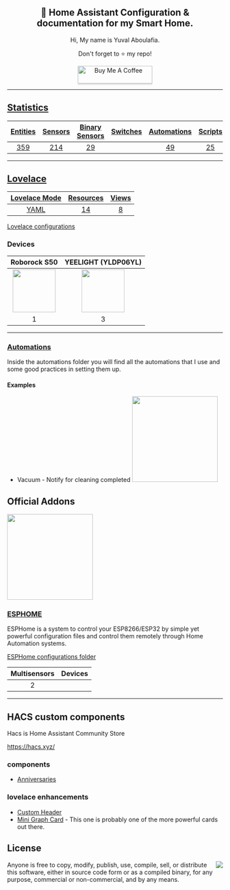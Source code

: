 <h2 align =
    "center">
      🏡 Home Assistant Configuration &amp; documentation for my Smart Home.
</h2>

<p align =
    "center">
    Hi, My name is Yuval Aboulafia.
</p>

<p align =
    "center">
    Don't forget to ⭐️ my repo!
</p>
    <p align =
        "center">
    <a href =
        "https://www.buymeacoffee.com/HMa8m26"
        target="_blank">
            <img src="https://www.buymeacoffee.com/assets/img/custom_images/orange_img.png"
            alt="Buy Me A Coffee"
            style="height: 41px !important;width: 174px !important;box-shadow: 0px 3px 2px 0px rgba(190, 190, 190, 0.5) !important;-webkit-box-shadow: 0px 3px 2px 0px rgba(190, 190, 190, 0.5) !important;">
</p>

-----

## Statistics

| Entities | Sensors | Binary Sensors | Switches | Automations | Scripts |
|:--------:|:-------:|:--------------:|:--------:|:-----------:|:-------:|
|359       |214      |29              |          |49           |25       |

-----

## Lovelace

| Lovelace Mode | Resources | Views |
|:-------------:|:---------:|:-----:|
|YAML           |14         |8      |

[Lovelace configurations](https://github.com/yuvalabou/HomeAssistant-Config/tree/master/lovelace/ui-lovelace)

### Devices

| Roborock S50 | YEELIGHT (YLDP06YL) |
|:------------:|:-------------------:|
|<img src="https://www.lior-electric.co.il/wp-content/uploads/2019/06/46947609c.gif.jpeg" width = 100>|<img src="https://poood.ru/img/goods/yeelight_lampa_xiaomi_led_bulb_color_1700k-6500k_yldp06yl_5.jpg" width=100>|
|1             |3                    |

-----

### [Automations](https://github.com/yuvalabou/HomeAssistant-Config/tree/master/automation)

Inside the automations folder you will find all the automations that I use and some good practices in setting them up.

#### Examples

- Vacuum - Notify for cleaning completed
<img src=
    "https://github.com/yuvalabou/HomeAssistant-Config/tree/master/www/assets/vac_complete.jpg"
    width=200>

## Official Addons

<img src =
    "https://esphome.io/_static/logo-text.svg"
    width=200
    >

### [ESPHOME](https://esphome.io/index.html)

ESPHome is a system to control your ESP8266/ESP32 by simple yet powerful configuration files and control them remotely through Home Automation systems.

[ESPHome configurations folder](https://github.com/yuvalabou/HomeAssistant-Config/tree/master/esphome)

| Multisensors | Devices |
|:------------:|:-------:|
|2             |         |

-----

## HACS custom components

Hacs is Home Assistant Community Store

<https://hacs.xyz/>

### components

- [Anniversaries](https://github.com/pinkywafer/Anniversaries)

### lovelace enhancements

- [Custom Header](https://maykar.github.io/custom-header/#intro/intro)
- [Mini Graph Card](https://github.com/kalkih/mini-graph-card) - This one is probably one of the more powerful cards out there.

## License

<img src =
    "https://unlicense.org/pd-icon.png"
    align="right">

Anyone is free to copy, modify, publish, use, compile, sell, or
distribute this software, either in source code form or as a compiled
binary, for any purpose, commercial or non-commercial, and by any
means.
